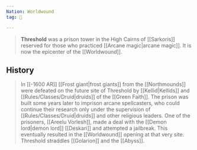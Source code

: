```yaml
---
Nation: Worldwound
tag: 🏰

---
```


> **Threshold** was a prison tower in the High Cairns of [[Sarkoris]] reserved for those who practiced [[Arcane magic|arcane magic]]. It is now the epicenter of the [[Worldwound]].


## History

> In [[-1600 AR]] [[Frost giant|frost giants]] from the [[Northmounds]] were defeated on the future site of Threshold by [[Kellid|Kellids]] and [[Rules/Classes/Druid|druids]] of the [[Green Faith]]. The prison was built some years later to imprison arcane spellcasters, who could continue their research only under the supervision of [[Rules/Classes/Druid|druids]] and other religious leaders. One of the prisoners, [[Areelu Vorlesh]], made a deal with the [[Demon lord|demon lord]] [[Deskari]] and attempted a jailbreak. This eventually resulted in the [[Worldwound]] opening at that very site. Threshold straddles [[Golarion]] and the [[Abyss]].








